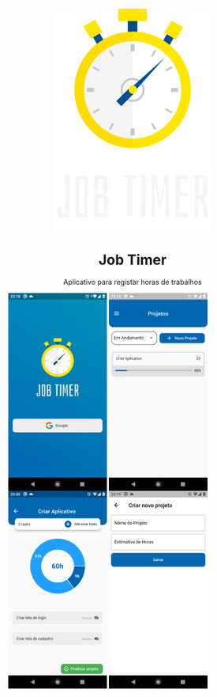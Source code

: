 <p  align="center"> <img align="center" src="/assets/images/logo.svg"/></p>

<h1 align="center">Job Timer</h1>

<p align="center">Aplicativo para registar horas de trabalhos </p>


<div class="row">
  <img align="center" src="assets/screenshots/tela_login.png" width="200" height="400" />
  <img align="center" src="assets/screenshots/tela_home.png" width="200" height="400" />
  <img align="center" src="assets/screenshots/tela_detalhe_do_projeto.png" width="200" height="400" />
  <img align="center" src="assets/screenshots/tela_criar_novo_projeto.png" width="200" height="400" />
</div>





